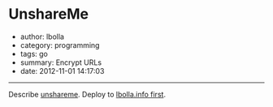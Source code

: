 # UnshareMe

- author: lbolla
- category: programming
- tags: go
- summary: Encrypt URLs
- date: 2012-11-01 14:17:03

----------------

Describe [unshareme][1].
Deploy to [lbolla.info first][3].

   [1]: https://github.com/lbolla/unshareme
   [2]: http://wehaslinks.com/
   [3]: http://unshareme.lbolla.info/
